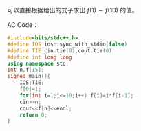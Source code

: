 可以直接根据给出的式子求出 $f(1)\sim f(10)$ 的值。

AC Code：

```c++
#include<bits/stdc++.h>
#define IOS ios::sync_with_stdio(false)
#define TIE cin.tie(0),cout.tie(0) 
#define int long long
using namespace std;
int n,f[15];
signed main(){
	IOS;TIE;
	f[0]=1;
	for(int i=1;i<=10;i++) f[i]=i*f[i-1];
	cin>>n;
	cout<<f[n]<<endl;
	return 0;
} 
```

